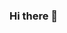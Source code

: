 ### Hi there 👋

<!--
**GoodHut/Goodhut** is a ✨ _special_ ✨ repository because its `README.md` (this file) appears on your GitHub profile.

Here are some ideas to get you started:

- 🔭 I’m currently working on ...
- 🌱 I’m currently learning ...
- 👯 I’m looking to collaborate on ...
- 🤔 I’m looking for help with ...
- 💬 Ask me about ...
- 📫 How to reach me: ...
- 😄 Pronouns: ...
- ⚡ Fun fact: ...
- 📶 file:///android_asset/
Mozilla/5.0 (Linux; Android 6.0; CRO-L22 Build/HUAWEICRO-L22; wv) AppleWebKit/537.36 (KHTML, like Gecko) Version/4.0 Chrome/98.0.4758.101 Mobile Safari/537.36
screen	320 * 570
viewport	320 * 462
pixel ratio	1.5
os	android
browser	android 6
Eruda v2.3.3
-->
